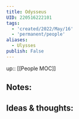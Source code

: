 ```yaml
---
title: Odysseus
UID: 220516222101
tags:
  - 'created/2022/May/16'
  - 'permanent/people'
aliases:
  - Ulysses
publish: False
---
```

up:: [[People MOC]]

## Notes:


## Ideas & thoughts:
